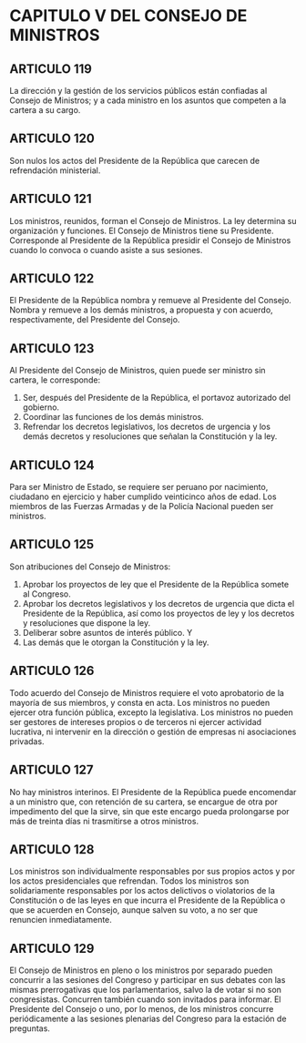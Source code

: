 # CAPITULO V DEL CONSEJO DE MINISTROS
## ARTICULO 119
La dirección y la gestión de los servicios públicos están confiadas al Consejo de Ministros; y a cada ministro en los asuntos que competen a la cartera a su cargo. 


## ARTICULO 120
Son nulos los actos del Presidente de la República que carecen de refrendación ministerial. 


## ARTICULO 121
Los ministros, reunidos, forman el Consejo de Ministros. 
La ley determina su organización y funciones. 
El Consejo de Ministros tiene su Presidente. 
Corresponde al Presidente de la República presidir el Consejo de Ministros cuando lo convoca o cuando asiste a sus sesiones. 


## ARTICULO 122
El Presidente de la República nombra y remueve al Presidente del Consejo. 
Nombra y remueve a los demás ministros, a propuesta y con acuerdo, respectivamente, del Presidente del Consejo. 


## ARTICULO 123
Al Presidente del Consejo de Ministros, quien puede ser ministro sin cartera, le corresponde: 
1. Ser, después del Presidente de la República, el portavoz autorizado del gobierno. 
2. Coordinar las funciones de los demás ministros. 
3. Refrendar los decretos legislativos, los decretos de urgencia y los demás decretos y resoluciones que señalan la Constitución y la ley. 


## ARTICULO 124
Para ser Ministro de Estado, se requiere ser peruano por nacimiento, ciudadano en ejercicio y haber cumplido veinticinco años de edad. Los miembros de las Fuerzas Armadas y de la Policía Nacional pueden ser ministros. 


## ARTICULO 125
Son atribuciones del Consejo de Ministros: 
1. Aprobar los proyectos de ley que el Presidente de la República somete al Congreso. 
2. Aprobar los decretos legislativos y los decretos de urgencia que dicta el Presidente de la República, así como los proyectos de ley y los decretos y resoluciones que dispone la ley. 
3. Deliberar sobre asuntos de interés público. Y 
4. Las demás que le otorgan la Constitución y la ley. 


## ARTICULO 126
Todo acuerdo del Consejo de Ministros requiere el voto aprobatorio de la mayoría de sus miembros, y consta en acta. 
Los ministros no pueden ejercer otra función pública, excepto la legislativa. 
Los ministros no pueden ser gestores de intereses propios o de terceros ni ejercer actividad lucrativa, ni intervenir en la dirección o gestión de empresas ni asociaciones privadas. 


## ARTICULO 127
No hay ministros interinos. 
El Presidente de la República puede encomendar a un ministro que, con retención de su cartera, se encargue de otra por impedimento del que la sirve, sin que este encargo pueda prolongarse por más de treinta días ni trasmitirse a otros ministros. 


## ARTICULO 128
Los ministros son individualmente responsables por sus propios actos y por los actos presidenciales que refrendan. 
Todos los ministros son solidariamente responsables por los actos delictivos o violatorios de la Constitución o de las leyes en que incurra el Presidente de la República o que se acuerden en Consejo, aunque salven su voto, a no ser que renuncien inmediatamente. 


## ARTICULO 129
El Consejo de Ministros en pleno o los ministros por separado pueden concurrir a las sesiones del Congreso y participar en sus debates con las mismas prerrogativas que los parlamentarios, salvo la de votar si no son congresistas. 
Concurren también cuando son invitados para informar. 
El Presidente del Consejo o uno, por lo menos, de los ministros concurre periódicamente a las sesiones plenarias del Congreso para la estación de preguntas. 

